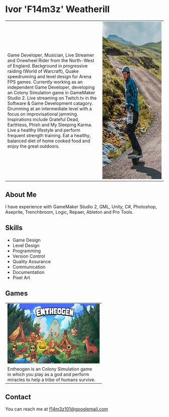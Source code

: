 # Ivor 'F14m3z' Weatherill
<table style="width:100%">
  <tr>
    <td style="width:60%">Game Developer, Musician, Live Streamer and Onewheel Rider from the North-West of England. Background in progressive raiding (World of Warcraft), Quake speedrunning and level design for Arena FPS games. Currently working as an independent Game Developer, developing an Colony Simulation game in GameMaker Studio 2. Live streaming on Twitch.tv in the Software & Game Development catagory. Drumming at an intermediate level with a focus on improvisational jamming. Inspirations include Grateful Dead, Earthless, Phish and My Sleeping Karma. Live a healthy lifestyle and perform frequent strength training. Eat a healthy, balanced diet of home cooked food and enjoy the great outdoors.</td>
    <td align="center"><img src="images/f14m3z.png" alt="Me on a Onewheel!" width=300px height=500px ></td>
  </tr> 
</table>

## About Me
I have experience with GameMaker Studio 2, GML, Unity, C#, Photoshop, Aseprite, Trenchbroom, Logic, Repaer, Ableton and Pro Tools.

## Skills
- Game Design
- Level Design
- Programming
- Version Control
- Quality Assurance
- Communication
- Documentation
- Pixel Art

## Games
<table>
  <tr>
    <td><a href="https://ko-fi.com/entheogen"><img src="images/Entheogen_KeyArt_Tiny.png" alt="Me on a Onewheel!" width=293px height=190px ></a></td>
  </tr>
  <tr>
    <td>Entheogen is an Colony Simulation game<br/>in which you play as a god and perform<br/>miracles to help a tribe of humans survive.</td>
  </tr>
</table>

## Contact
You can reach me at f14m3z101@googlemail.com
